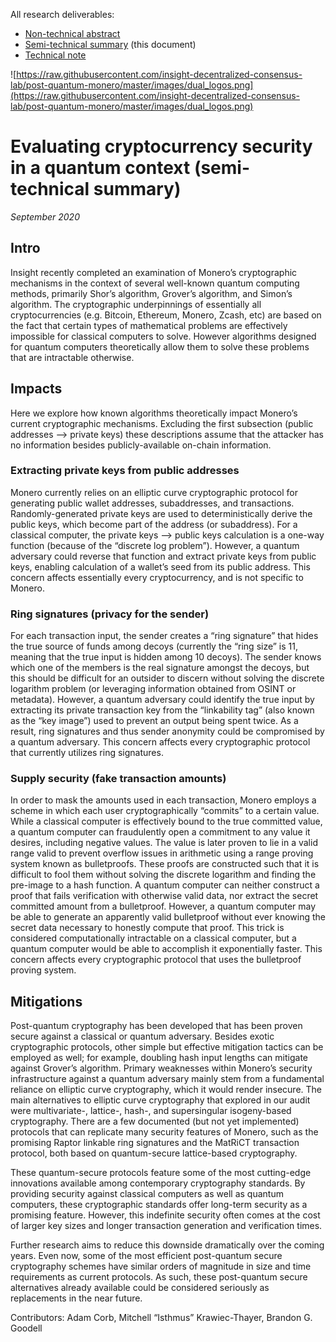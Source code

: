 All research deliverables:
- [Non-technical abstract](https://github.com/insight-decentralized-consensus-lab/post-quantum-monero/blob/master/writeups/nontechnical_abstract.MD) 
- [Semi-technical summary](https://github.com/insight-decentralized-consensus-lab/post-quantum-monero/blob/master/writeups/semitechnical_summary.MD) (this document)
- [Technical note](https://github.com/insight-decentralized-consensus-lab/post-quantum-monero/blob/master/writeups/technical_note.pdf)

![https://raw.githubusercontent.com/insight-decentralized-consensus-lab/post-quantum-monero/master/images/dual_logos.png](https://raw.githubusercontent.com/insight-decentralized-consensus-lab/post-quantum-monero/master/images/dual_logos.png)
# Evaluating cryptocurrency security in a quantum context (semi-technical summary)
_September 2020_
## Intro
Insight recently completed an examination of Monero’s cryptographic mechanisms in the context of several well-known quantum computing methods, primarily Shor’s algorithm, Grover’s algorithm, and Simon’s algorithm. The cryptographic underpinnings of essentially all cryptocurrencies (e.g. Bitcoin, Ethereum, Monero, Zcash, etc) are based on the fact that certain types of mathematical problems are effectively impossible for classical computers to solve. However algorithms designed for quantum computers theoretically allow them to solve these problems that are intractable otherwise.
## Impacts
Here we explore how known algorithms theoretically impact Monero’s current cryptographic mechanisms. Excluding the first subsection (public addresses --> private keys) these descriptions assume that the attacker has no information besides publicly-available on-chain information. 

### Extracting private keys from public addresses
Monero currently relies on an elliptic curve cryptographic protocol for generating public wallet addresses, subaddresses, and transactions. Randomly-generated private keys are used to deterministically derive the public keys, which become part of the address (or subaddress). For a classical computer, the private keys --> public keys calculation is a one-way function (because of the “discrete log problem”). However, a quantum adversary could reverse that function and extract private keys from public keys, enabling calculation of a wallet’s seed from its public address. This concern affects essentially every cryptocurrency, and is not specific to Monero.

### Ring signatures (privacy for the sender)
For each transaction input, the sender creates a “ring signature” that hides the true source of funds among decoys (currently the “ring size” is 11, meaning that the true input is hidden among 10 decoys). The sender knows which one of the members is the real signature amongst the decoys, but this should be difficult for an outsider to discern without solving the discrete logarithm problem (or leveraging information obtained from OSINT or metadata). However, a quantum adversary could identify the true input by extracting its private transaction key from the “linkability tag” (also known as the “key image”) used to prevent an output being spent twice. As a result, ring signatures and thus sender anonymity could be compromised by a quantum adversary. This concern affects every cryptographic protocol that currently utilizes ring signatures.

### Supply security (fake transaction amounts)
In order to mask the amounts used in each transaction, Monero employs a scheme in which each user cryptographically “commits” to a certain value. While a classical computer is effectively bound to the true committed value, a quantum computer can fraudulently open a commitment to any value it desires, including negative values. The value is later proven to lie in a valid range valid to prevent overflow issues in arithmetic using a range proving system known as bulletproofs. These proofs are constructed such that it is difficult to fool them without solving the discrete logarithm and finding the pre-image to a hash function. A quantum computer can neither construct a proof that fails verification with otherwise valid data, nor extract the secret committed amount from a bulletproof. However, a quantum computer may be able to generate an apparently valid bulletproof without ever knowing the secret data necessary to honestly compute that proof. This trick is considered computationally intractable on a classical computer, but a quantum computer would be able to accomplish it exponentially faster. This concern affects every cryptographic protocol that uses the bulletproof proving system.
## Mitigations
Post-quantum cryptography has been developed that has been proven secure against a classical or quantum adversary. Besides exotic cryptographic protocols, other simple but effective mitigation tactics can be employed as well; for example, doubling hash input lengths can mitigate against Grover’s algorithm. Primary weaknesses within Monero’s security infrastructure against a quantum adversary mainly stem from a fundamental reliance on elliptic curve cryptography, which it would render insecure. The main alternatives to elliptic curve cryptography that explored in our audit were multivariate-, lattice-, hash-, and supersingular isogeny-based cryptography. There are a few documented (but not yet implemented) protocols that can replicate many security features of Monero, such as the promising Raptor linkable ring signatures and the MatRiCT transaction protocol, both based on quantum-secure lattice-based cryptography. 

These quantum-secure protocols feature some of the most cutting-edge innovations available among contemporary cryptography standards. By providing security against classical computers as well as quantum computers, these cryptographic standards offer long-term security as a promising feature. However, this indefinite security often comes at the cost of larger key sizes and longer transaction generation and verification times. 

Further research aims to reduce this downside dramatically over the coming years. Even now, some of the most efficient post-quantum secure cryptography schemes have similar orders of magnitude in size and time requirements as current protocols. As such, these post-quantum secure alternatives already available could be considered seriously as replacements in the near future.

Contributors: Adam Corb, Mitchell “Isthmus” Krawiec-Thayer, Brandon G. Goodell

